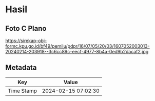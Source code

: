 # Hasil

## Foto C Plano

https://sirekap-obj-formc.kpu.go.id/bf49/pemilu/pdpr/16/07/05/20/03/1607052003013-20240214-203918--3c6cc89c-eecf-4977-8b4a-0ed9b2dacaf2.jpg


## Metadata

| Key        | Value               |
| ---------- | ------------------- |
| Time Stamp | 2024-02-15 07:02:30 |



